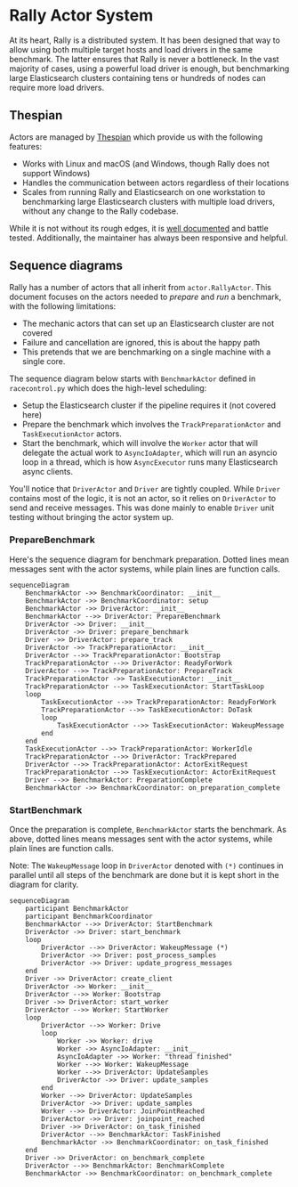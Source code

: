 # Rally Actor System

At its heart, Rally is a distributed system. It has been designed that way to
allow using both multiple target hosts and load drivers in the same benchmark.
The latter ensures that Rally is never a bottleneck. In the vast majority of
cases, using a powerful load driver is enough, but benchmarking large
Elasticsearch clusters containing tens or hundreds of nodes can require more
load drivers.

## Thespian

Actors are managed by [Thespian](https://thespianpy.com/doc/) which provide us
with the following features:

 * Works with Linux and macOS (and Windows, though Rally does not support Windows)
 * Handles the communication between actors regardless of their locations
 * Scales from running Rally and Elasticsearch on one workstation to
   benchmarking large Elasticsearch clusters with multiple load drivers,
   without any change to the Rally codebase.

While it is not without its rough edges, it is [well
documented](https://thespianpy.com/doc/using.html) and battle tested.
Additionally, the maintainer has always been responsive and helpful.

## Sequence diagrams

Rally has a number of actors that all inherit from `actor.RallyActor`. This
document focuses on the actors needed to *prepare* and *run* a benchmark, with
the following limitations:

 * The mechanic actors that can set up an Elasticsearch cluster are not covered
 * Failure and cancellation are ignored, this is about the happy path
 * This pretends that we are benchmarking on a single machine with a single
   core.

The sequence diagram below starts with `BenchmarkActor` defined in
`racecontrol.py` which does the high-level scheduling:

 * Setup the Elasticsearch cluster if the pipeline requires it (not covered
   here)
 * Prepare the benchmark which involves the `TrackPreparationActor` and
   `TaskExecutionActor` actors.
 * Start the benchmark, which will involve the `Worker` actor that will
   delegate the actual work to `AsyncIoAdapter`, which will run an asyncio loop
   in a thread, which is how `AsyncExecutor` runs many Elasticsearch async
   clients.

You'll notice that `DriverActor` and `Driver` are tightly coupled. While
`Driver` contains most of the logic, it is not an actor, so it relies on
`DriverActor` to send and receive messages. This was done mainly to enable
`Driver` unit testing without bringing the actor system up.

### PrepareBenchmark

Here's the sequence diagram for benchmark preparation. Dotted lines
mean messages sent with the actor systems, while plain lines are
function calls.

```mermaid
sequenceDiagram
    BenchmarkActor ->> BenchmarkCoordinator: __init__
    BenchmarkActor ->> BenchmarkCoordinator: setup
    BenchmarkActor ->> DriverActor: __init__
    BenchmarkActor -->> DriverActor: PrepareBenchmark
    DriverActor ->> Driver: __init__
    DriverActor ->> Driver: prepare_benchmark
    Driver ->> DriverActor: prepare_track
    DriverActor ->> TrackPreparationActor: __init__
    DriverActor -->> TrackPreparationActor: Bootstrap
    TrackPreparationActor -->> DriverActor: ReadyForWork
    DriverActor -->> TrackPreparationActor: PrepareTrack
    TrackPreparationActor ->> TaskExecutionActor: __init__
    TrackPreparationActor -->> TaskExecutionActor: StartTaskLoop
    loop
        TaskExecutionActor -->> TrackPreparationActor: ReadyForWork
        TrackPreparationActor -->> TaskExecutionActor: DoTask
        loop
            TaskExecutionActor -->> TaskExecutionActor: WakeupMessage
        end
    end
    TaskExecutionActor -->> TrackPreparationActor: WorkerIdle
    TrackPreparationActor -->> DriverActor: TrackPrepared
    DriverActor -->> TrackPreparationActor: ActorExitRequest
    TrackPreparationActor -->> TaskExecutionActor: ActorExitRequest
    Driver -->> BenchmarkActor: PreparationComplete
    BenchmarkActor ->> BenchmarkCoordinator: on_preparation_complete
```

### StartBenchmark

Once the preparation is complete, `BenchmarkActor` starts the
benchmark. As above, dotted lines means messages sent with the actor
systems, while plain lines are function calls.

Note: The `WakeupMessage` loop in `DriverActor` denoted with `(*)` continues in
parallel until all steps of the benchmark are done but it is kept short in the
diagram for clarity.

```mermaid
sequenceDiagram
    participant BenchmarkActor
    participant BenchmarkCoordinator
    BenchmarkActor -->> DriverActor: StartBenchmark
    DriverActor ->> Driver: start_benchmark
    loop
        DriverActor -->> DriverActor: WakeupMessage (*)
        DriverActor ->> Driver: post_process_samples
        DriverActor ->> Driver: update_progress_messages
    end
    Driver ->> DriverActor: create_client
    DriverActor ->> Worker: __init__
    DriverActor -->> Worker: Bootstrap
    Driver ->> DriverActor: start_worker
    DriverActor -->> Worker: StartWorker
    loop
        DriverActor -->> Worker: Drive
        loop
            Worker ->> Worker: drive
            Worker ->> AsyncIoAdapter: __init__
            AsyncIoAdapter ->> Worker: "thread finished"
            Worker -->> Worker: WakeupMessage
            Worker -->> DriverActor: UpdateSamples
            DriverActor ->> Driver: update_samples
        end
        Worker -->> DriverActor: UpdateSamples
        DriverActor ->> Driver: update_samples
        Worker -->> DriverActor: JoinPointReached
        DriverActor ->> Driver: joinpoint_reached
        Driver ->> DriverActor: on_task_finished
        DriverActor -->> BenchmarkActor: TaskFinished
        BenchmarkActor ->> BenchmarkCoordinator: on_task_finished
    end
    Driver ->> DriverActor: on_benchmark_complete
    DriverActor -->> BenchmarkActor: BenchmarkComplete
    BenchmarkActor ->> BenchmarkCoordinator: on_benchmark_complete
```
